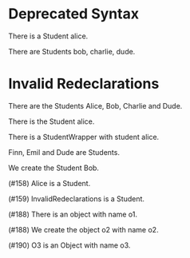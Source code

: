 # Deprecated Syntax

There is a Student alice.
<!--     ^
warning: the 'a <type> <name>' syntax is deprecated [descriptor.indefinite.deprecated]
write 'the Student alice' instead
-->

There are Students bob, charlie, dude.
<!--      ^
warning: the '<type>s <names>' syntax is deprecated [descriptor.multi.indefinite.deprecated]
write 'the Students bob charlie dude' instead
-->

   # Invalid Redeclarations
<!--^
note: 'invalidRedeclarations' was first declared here [variable.declaration.first]
-->

There are the Students Alice, Bob, Charlie and Dude.
<!--                   ^
note: 'alice' was first declared here [variable.declaration.first]
                              ^
note: 'bob' was first declared here [variable.declaration.first]
                                               ^
note: 'dude' was first declared here [variable.declaration.first]
-->

There is the Student alice.
<!--                 ^
error: invalid redeclaration of 'alice' [variable.redeclaration]
perhaps this name was inferred from the first attribute and you need to give this object an explicit name?
-->

There is a StudentWrapper with student alice.
<!--                                   ^
error: invalid redeclaration of 'alice' [variable.redeclaration]
perhaps this name was inferred from the first attribute and you need to give this object an explicit name?
-->

Finn, Emil and Dude are Students.
<!--           ^
error: invalid redeclaration of 'dude' [variable.redeclaration]
perhaps this name was inferred from the first attribute and you need to give this object an explicit name?
-->

We create the Student Bob.
<!--                  ^
error: invalid redeclaration of 'bob' [variable.redeclaration]
perhaps this name was inferred from the first attribute and you need to give this object an explicit name?
-->

(#158) Alice is a Student.
<!--   ^
error: invalid redeclaration of 'alice' [variable.redeclaration]
perhaps this name was inferred from the first attribute and you need to give this object an explicit name?
-->

(#159) InvalidRedeclarations is a Student.
<!--   ^
error: invalid redeclaration of 'invalidRedeclarations' [variable.redeclaration]
perhaps this name was inferred from the first attribute and you need to give this object an explicit name?
-->

(#188) There is an object with name o1.
<!--                                ^
error: invalid has sentence - subject has primitive type 'Object' [has.subject.primitive]
-->

(#188) We create the object o2 with name o2.
<!--                        ^
error: invalid has sentence - subject has primitive type 'Object' [has.subject.primitive]
-->

(#190) O3 is an Object with name o3.
<!--            ^
error: primitive type 'Object' cannot be instantiated with attributes [create.subject.primitive.attributes]
-->
